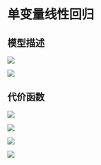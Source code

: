 # 单变量线性回归

## 模型描述


![](https://moonstarimg.oss-cn-hangzhou.aliyuncs.com/picgo_img/20210712145128.png)

![](https://moonstarimg.oss-cn-hangzhou.aliyuncs.com/picgo_img/20210712145355.png)


## 代价函数

 ![](https://moonstarimg.oss-cn-hangzhou.aliyuncs.com/picgo_img/20210712151820.png) 


![](https://moonstarimg.oss-cn-hangzhou.aliyuncs.com/picgo_img/20210712151820.png)


![](https://moonstarimg.oss-cn-hangzhou.aliyuncs.com/picgo_img/20210712153510.png)


![](https://moonstarimg.oss-cn-hangzhou.aliyuncs.com/picgo_img/20210712153855.png)


